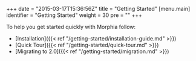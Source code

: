 +++
date = "2015-03-17T15:36:56Z"
title = "Getting Started"
[menu.main]
  identifier = "Getting Started"
  weight = 30
  pre = "<i class='fa fa-road'></i>"
+++

To help you get started quickly with Morphia follow:

  * [Installation]({{< ref "/getting-started/installation-guide.md" >}})
  * [Quick Tour]({{< ref "/getting-started/quick-tour.md" >}})
  * [Migrating to 2.0]({{< ref "/getting-started/migration.md" >}})
